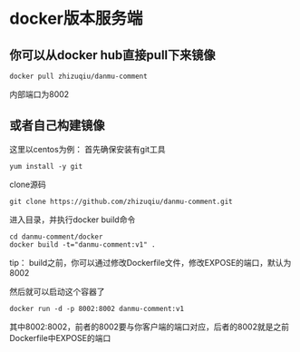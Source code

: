 # docker版本服务端

## 你可以从docker hub直接pull下来镜像

``` ruleslanguage
docker pull zhizuqiu/danmu-comment
```
内部端口为8002

## 或者自己构建镜像
这里以centos为例：
首先确保安装有git工具

``` ruleslanguage
yum install -y git
```
clone源码

``` ruleslanguage
git clone https://github.com/zhizuqiu/danmu-comment.git
```
进入目录，并执行docker build命令

``` ruleslanguage
cd danmu-comment/docker
docker build -t="danmu-comment:v1" .
```
tip： build之前，你可以通过修改Dockerfile文件，修改EXPOSE的端口，默认为8002

然后就可以启动这个容器了

``` ruleslanguage
docker run -d -p 8002:8002 danmu-comment:v1
```
其中8002:8002，前者的8002要与你客户端的端口对应，后者的8002就是之前Dockerfile中EXPOSE的端口